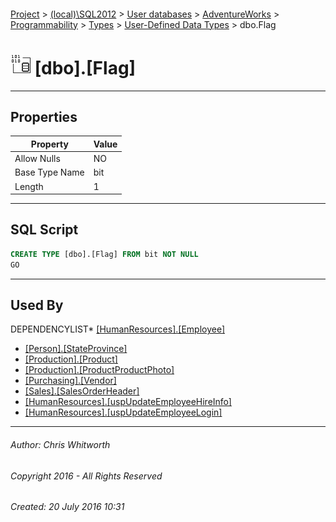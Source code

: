 #### 

[Project](../../../../../../index.md) > [(local)\\SQL2012](../../../../../index.md) > [User databases](../../../../index.md) > [AdventureWorks](../../../index.md) > [Programmability](../../index.md) > [Types](../index.md) > [User-Defined Data Types](User-Defined_Data_Types.md) > dbo.Flag

# ![User-Defined Data Types](../../../../../../Images/UserDefinedDataType32.png) [dbo].[Flag]

---

## <a name="#properties"></a>Properties

| Property | Value |
|---|---|
| Allow Nulls | NO |
| Base Type Name | bit |
| Length | 1 |


---

## <a name="#sqlscript"></a>SQL Script

```sql
CREATE TYPE [dbo].[Flag] FROM bit NOT NULL
GO

```


---

## <a name="#usedby"></a>Used By

DEPENDENCYLIST* [[HumanResources].[Employee]](../../../Tables/Employee.md)
* [[Person].[StateProvince]](../../../Tables/StateProvince.md)
* [[Production].[Product]](../../../Tables/Product.md)
* [[Production].[ProductProductPhoto]](../../../Tables/ProductProductPhoto.md)
* [[Purchasing].[Vendor]](../../../Tables/Vendor.md)
* [[Sales].[SalesOrderHeader]](../../../Tables/SalesOrderHeader.md)
* [[HumanResources].[uspUpdateEmployeeHireInfo]](../../Stored_Procedures/uspUpdateEmployeeHireInfo.md)
* [[HumanResources].[uspUpdateEmployeeLogin]](../../Stored_Procedures/uspUpdateEmployeeLogin.md)


---

###### Author:  Chris Whitworth

###### Copyright 2016 - All Rights Reserved

###### Created: 20 July 2016 10:31

